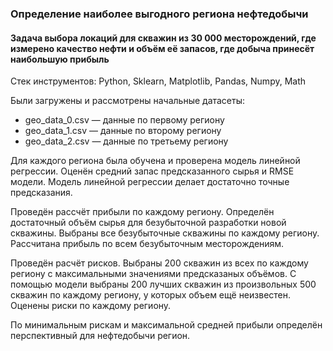 ### Определение наиболее выгодного региона нефтедобычи
#### Задача выбора локаций для скважин из 30 000 месторождений, где измерено качество нефти и объём её запасов, где добыча принесёт наибольшую прибыль
Стек инструментов: Python, Sklearn, Matplotlib, Pandas, Numpy, Math

Были загружены и рассмотрены начальные датасеты:

* geo_data_0.csv — данные по первому региону
* geo_data_1.csv — данные по второму региону
* geo_data_2.csv — данные по третьему региону

Для каждого региона была обучена и проверена модель линейной регрессии. Оценён средний запас предсказанного сырья и RMSE модели. Модель линейной регрессии делает достаточно точные предсказания.

Проведён рассчёт прибыли по каждому региону. Определён достаточный объём сырья для безубыточной разработки новой скважины. Выбраны все безубыточные скважины по каждому региону. Рассчитана прибыль по всем безубыточным месторождениям.

Проведён расчёт рисков. Выбраны 200 скважин из всех по каждому региону с максимальными значениями предсказаных объёмов. 
С помощью модели выбраны 200 лучших скважин из произвольных 500 скважин по каждому региону, у которых объем ещё неизвестен. Оценены риски по каждому региону.

По минимальным рискам и максимальной средней прибыли определён перспективный для нефтедобычи регион.
